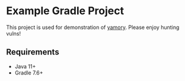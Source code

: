 # Example Gradle Project

This project is used for demonstration of [yamory](https://yamory.io).
Please enjoy hunting vulns!

## Requirements

- Java 11+
- Gradle 7.6+
